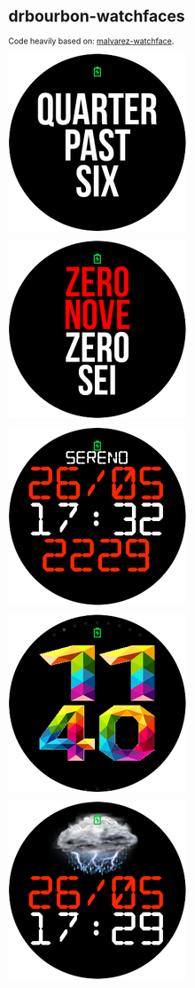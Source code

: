 # drbourbon-watchfaces
Code heavily based on:  [malvarez-watchface](https://github.com/manuel-alvarez-alvarez/malvarez-watchface).

![](https://raw.githubusercontent.com/drbourbon/drbourbon-watchfaces/master/app/src/main/res/drawable-nodpi/preview_fuzzytext.png "")

![](https://github.com/drbourbon/drbourbon-watchfaces/blob/master/app/src/main/res/drawable-nodpi/preview_texttime.png?raw=true "")

![](https://github.com/drbourbon/drbourbon-watchfaces/blob/master/app/src/main/res/drawable-nodpi/preview_threelines.png?raw=true "")

![](https://github.com/drbourbon/drbourbon-watchfaces/blob/master/app/src/main/res/drawable-nodpi/preview_hugetext.png?raw=true "")

![](https://github.com/drbourbon/drbourbon-watchfaces/blob/master/app/src/main/res/drawable-nodpi/preview_hugeweather.png?raw=true "")


